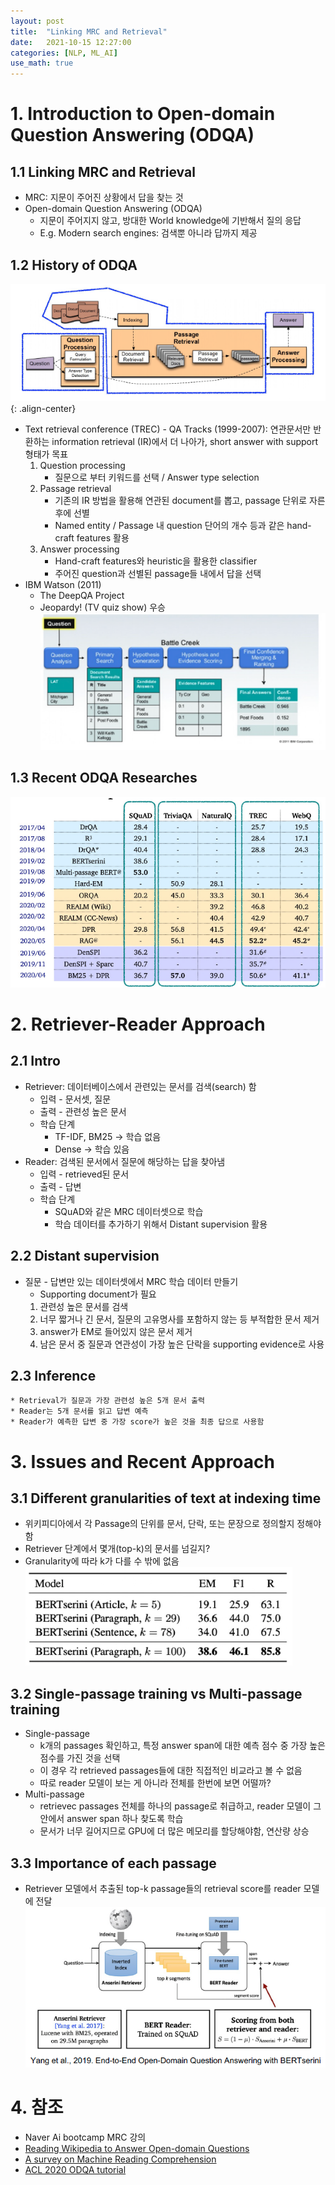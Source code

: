 ```yaml
---
layout: post
title:  "Linking MRC and Retrieval"
date:   2021-10-15 12:27:00
categories: [NLP, ML_AI]
use_math: true
---
```


# 1. Introduction to Open-domain Question Answering (ODQA)
## 1.1 Linking MRC and Retrieval
* MRC: 지문이 주어진 상황에서 답을 찾는 것
* Open-domain Question Answering (ODQA)
    * 지문이 주어지지 않고, 방대한 World knowledge에 기반해서 질의 응답
    * E.g. Modern search engines: 검색뿐 아니라 답까지 제공

## 1.2 History of ODQA
![image](/assets/image/mrc/LMR_1.PNG){: .align-center}
* Text retrieval conference (TREC) - QA Tracks (1999-2007): 연관문서만 반환하는 information retrieval (IR)에서 더 나아가, short answer with support 형태가 목표
    1. Question processing
        * 질문으로 부터 키워드를 선택 / Answer type selection
    2. Passage retrieval
        * 기존의 IR 방법을 활용해 연관된 document를 뽑고, passage 단위로 자른 후에 선별
        * Named entity / Passage 내 question 단어의 개수 등과 같은 hand-craft features 활용
    3. Answer processing
        * Hand-craft features와 heuristic을 활용한 classifier
        * 주어진 question과 선별된 passage들 내에서 답을 선택
* IBM Watson (2011)
    * The DeepQA Project
    * Jeopardy! (TV quiz show) 우승  
    ![](/assets/image/mrc/LMR_2.PNG)

## 1.3 Recent ODQA Researches
![](/assets/image/mrc/LMR_3.PNG)

# 2. Retriever-Reader Approach
## 2.1 Intro
* Retriever: 데이터베이스에서 관련있는 문서를 검색(search) 함
    * 입력 - 문서셋, 질문
    * 출력 - 관련성 높은 문서
    * 학습 단계 
        * TF-IDF, BM25 -> 학습 없음
        * Dense -> 학습 있음
* Reader: 검색된 문서에서 질문에 해당하는 답을 찾아냄
    * 입력 - retrieved된 문서
    * 출력 - 답변
    * 학습 단계
        * SQuAD와 같은 MRC 데이터셋으로 학습
        * 학습 데이터를 추가하기 위해서 Distant supervision 활용

## 2.2 Distant supervision
* 질문 - 답변만 있는 데이터셋에서 MRC 학습 데이터 만들기
    * Supporting document가 필요
    1. 관련성 높은 문서를 검색
    2. 너무 짧거나 긴 문서, 질문의 고유명사를 포함하지 않는 등 부적합한 문서 제거
    3. answer가 EM로 들어있지 않은 문서 제거
    4. 남은 문서 중 질문과 연관성이 가장 높은 단락을 supporting evidence로 사용

## 2.3 Inference
    * Retrieval가 질문과 가장 관련성 높은 5개 문서 출력
    * Reader는 5개 문서를 읽고 답변 예측
    * Reader가 예측한 답변 중 가장 score가 높은 것을 최종 답으로 사용함

# 3. Issues and Recent Approach
## 3.1 Different granularities of text at indexing time
* 위키피디아에서 각 Passage의 단위를 문서, 단락, 또는 문장으로 정의할지 정해야함
* Retriever 단계에서 몇개(top-k)의 문서를 넘길지?
* Granularity에 따라 k가 다를 수 밖에 없음  
![](/assets/image/mrc/LMR_4.PNG)

## 3.2 Single-passage training vs Multi-passage training
* Single-passage
    * k개의 passages 확인하고, 특정 answer span에 대한 예측 점수 중 가장 높은 점수를 가진 것을 선택
    * 이 경우 각 retrieved passages들에 대한 직접적인 비교라고 볼 수 없음
    * 따로 reader 모델이 보는 게 아니라 전체를 한번에 보면 어떨까?
* Multi-passage
    * retrievec passages 전체를 하나의 passage로 취급하고, reader 모델이 그안에서 answer span 하나 찾도록 학습
    * 문서가 너무 길어지므로 GPU에 더 많은 메모리를 할당해야함, 연산량 상승

## 3.3 Importance of each passage
* Retriever 모델에서 추출된 top-k passage들의 retrieval score를 reader 모델에 전달  
![](/assets/image/mrc/LMR_5.PNG)

# 4. 참조
* Naver Ai bootcamp MRC 강의
* [Reading Wikipedia to Answer Open-domain Questions](https://arxiv.org/abs/1704.00051)
* [A survey on Machine Reading Comprehension](https://arxiv.org/abs/2006.11880)
* [ACL 2020 ODQA tutorial](https://slideslive.com/38931668/t8-opendomain-question-answering)
